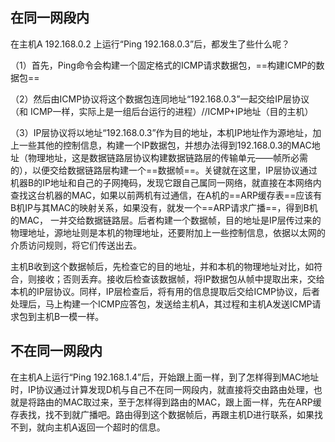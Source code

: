 ## 在同一网段内

在主机A 192.168.0.2 上运行“Ping 192.168.0.3”后，都发生了些什么呢？

 

（1）首先，Ping命令会构建一个固定格式的ICMP请求数据包，==构建ICMP的数据包==

（2）然后由ICMP协议将这个数据包连同地址“192.168.0.3”一起交给IP层协议（和 ICMP一样，实际上是一组后台运行的进程）//ICMP+IP地址（目的主机）

（3）IP层协议将以地址“192.168.0.3”作为目的地址，本机IP地址作为源地址，加上一些其他的控制信息，构建一个IP数据包，并想办法得到192.168.0.3的MAC地址（物理地址，这是数据链路层协议构建数据链路层的传输单元——帧所必需的），以便交给数据链路层构建一个==数据帧==。关键就在这里，IP层协议通过机器B的IP地址和自己的子网掩码，发现它跟自己属同一网络，就直接在本网络内查找这台机器的MAC，如果以前两机有过通信，在A机的==ARP缓存表==应该有B机IP与其MAC的映射关系，如果没有，就发一个==ARP请求广播==，得到B机的MAC， 一并交给数据链路层。后者构建一个数据帧，目的地址是IP层传过来的物理地址，源地址则是本机的物理地址，还要附加上一些控制信息，依据以太网的介质访问规则，将它们传送出去。

主机B收到这个数据帧后，先检查它的目的地址，并和本机的物理地址对比，如符合，则接收；否则丢弃。接收后检查该数据帧，将IP数据包从帧中提取出来，交给本机的IP层协议。同样，IP层检查后，将有用的信息提取后交给ICMP协议，后者处理后，马上构建一个ICMP应答包，发送给主机A，其过程和主机A发送ICMP请求包到主机B一模一样。

## 不在同一网段内

在主机A上运行“Ping 192.168.1.4”后，开始跟上面一样，到了怎样得到MAC地址时，IP协议通过计算发现D机与自己不在同一网段内，就直接将交由路由处理，也就是将路由的MAC取过来，至于怎样得到路由的MAC，跟上面一样，先在ARP缓存表找，找不到就广播吧。路由得到这个数据帧后，再跟主机D进行联系，如果找不到，就向主机A返回一个超时的信息。